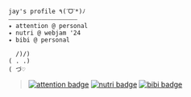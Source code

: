 ```
jay's profile ٩(ˊᗜˋ*)ﾉ 
⎯⎯⎯⎯⎯⎯⎯⎯⎯⎯⎯⎯⎯⎯⎯⎯⎯⎯⎯⎯⎯⎯⎯
✦ attention @ personal
✦ nutri @ webjam '24
✦ bibi @ personal

  /)/)
( . .)
( づ♡
```
> [![attention badge](https://img.shields.io/badge/personal-attention-C0CFB2?labelColor=f1ebe1)](https://github.com/jayc-10/attention) [![nutri badge](https://img.shields.io/badge/webjam-nutri-C0CFB2?labelColor=f1ebe1)](https://github.com/NoNathan17/nutri) [![bibi badge](https://img.shields.io/badge/personal-bibi-C0CFB2?labelColor=f1ebe1)](https://github.com/jayc-10/bibi)
